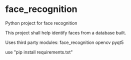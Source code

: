 # face_recognition
Python project for face recognition

This project shall help identify faces from a database built.

Uses third party modules:
face_recognition
opencv
pyqt5

use "pip install requirements.txt"